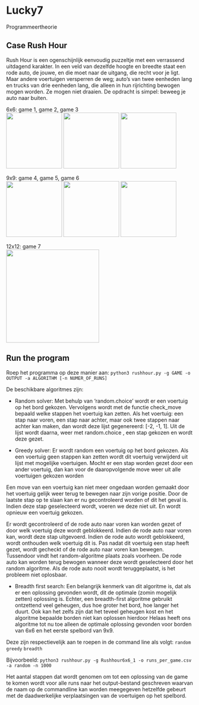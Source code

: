 # Lucky7
Programmeertheorie

## Case Rush Hour
Rush Hour is een ogenschijnlijk eenvoudig puzzeltje met een verrassend uitdagend karakter. In een veld van dezelfde hoogte en breedte staat een rode auto, de jouwe, en die moet naar de uitgang, die recht voor je ligt. Maar andere voertuigen versperren de weg; auto’s van twee eenheden lang en trucks van drie eenheden lang, die alleen in hun rijrichting bewogen mogen worden. Ze mogen niet draaien. De opdracht is simpel: beweeg je auto naar buiten.

6x6: game 1, game 2, game 3          
<img src="https://theorie.mprog.nl/course/cases/Rush%20Hour/Rushhour6x6_1.jpg" width="150" />
<img src="https://theorie.mprog.nl/course/cases/Rush%20Hour/Rushhour6x6_2.jpg" width="150" />
<img src="https://theorie.mprog.nl/course/cases/Rush%20Hour/Rushhour6x6_3.jpg" width="150" />

9x9: game 4, game 5, game 6    
<img src="https://theorie.mprog.nl/course/cases/Rush%20Hour/Rushhour9x9_1.jpg" width="150" />
<img src="https://theorie.mprog.nl/course/cases/Rush%20Hour/Rushhour9x9_2.jpg" width="150" />
<img src="https://theorie.mprog.nl/course/cases/Rush%20Hour/Rushhour9x9_3.jpg" width="150" />

12x12: game 7                                      
<img src="https://theorie.mprog.nl/course/cases/Rush%20Hour/Rushhour12x12_1.jpg" width="250" />


## Run the program
Roep het programma op deze manier aan:
`python3 rushhour.py -g GAME -o OUTPUT -a ALGORITHM [-n NUMER_OF_RUNS]`

De beschikbare algoritmes zijn:
- Random solver: 
Met behulp van ‘random.choice’ wordt er een voertuig op het bord gekozen. Vervolgens
wordt met de functie check_move bepaald welke stappen het voertuig kan zetten. Als het
voertuig: een stap naar voren, een stap naar achter, maar ook twee stappen naar achter kan
maken, dan wordt deze lijst gegenereerd: [-2, -1, 1]. Uit de lijst wordt daarna, weer met
random.choice , een stap gekozen en wordt deze gezet.

- Greedy solver:
Er wordt random een voertuig op het bord gekozen. Als een voertuig geen stappen kan zetten wordt dit voertuig verwijderd uit lijst met mogelijke voertuigen. Mocht er een stap 
worden gezet door een ander voertuig, dan kan voor de daaropvolgende move weer uit alle 
voertuigen gekozen worden

Een move van een voertuig kan niet meer ongedaan worden gemaakt door het voertuig gelijk weer terug te bewegen naar zijn vorige positie. Door de 
laatste stap op te slaan kan er nu gecontroleerd worden of dit het geval is. Indien deze stap
geselecteerd wordt, voeren we deze niet uit. En wordt opnieuw een voertuig gekozen.

Er wordt gecontroleerd of de rode auto naar voren kan worden gezet of door welk voertuig deze wordt geblokkeerd. Indien de rode auto naar voren kan, wordt deze stap uitgevoerd. Indien de rode auto wordt geblokkeerd, wordt onthouden welk voertuig dit is. Pas nadat dit voertuig een stap heeft gezet, wordt gecheckt of de rode auto naar voren kan bewegen. Tussendoor vindt het random-algoritme plaats zoals voorheen. De rode auto kan worden terug bewogen wanneer deze wordt geselecteerd door het random algoritme. Als de rode auto nooit wordt teruggeplaatst, is het probleem niet oplosbaar.

- Breadth first search:
Een belangrijk kenmerk van dit algoritme is, dat als er een oplossing gevonden wordt, dit de optimale (zomin mogelijk zetten) oplossing is. Echter, een breadth-first algoritme gebruikt ontzettend veel geheugen, dus hoe groter het bord, hoe langer het duurt. Ook kan het zelfs zijn dat het teveel geheugen kost en het algoritme bepaalde borden niet kan oplossen hierdoor Helaas heeft ons algoritme tot nu toe alleen de optimale oplossing gevonden voor borden van 6x6 en het eerste spelbord van 9x9. 

Deze zijn respectievelijk aan te roepen in de command line als volgt: 
`random`
`greedy`
`breadth`

Bijvoorbeeld:
`python3 rushhour.py -g Rushhour6x6_1 -o runs_per_game.csv -a random -n 1000`

Het aantal stappen dat wordt genomen om tot een oplossing van de game te komen wordt voor alle runs naar het output-bestand geschreven waarvan de naam op de commandline kan worden meegegeven hetzelfde gebeurt met de daadwerkelijke verplaatsingen van de voertuigen op het spelbord.



